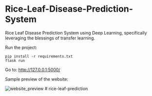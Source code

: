 # Rice-Leaf-Disease-Prediction-System

Rice Leaf Disease Prediction System using Deep Learning, specifically leveraging the blessings of transfer learning.

Run the project:

```
pip install -r requirements.txt
flask run
```

Go to: http://127.0.0.1:5000/

Sample preview of the website:

![website_preview](static/images/website_preview.png)
#   r i c e - l e a f - p r e d i c t i o n  
 